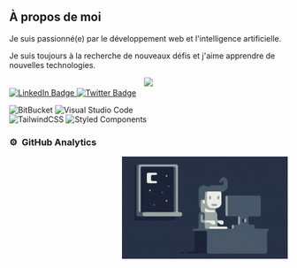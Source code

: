 ## À propos de moi

Je suis passionné(e) par le développement web et l'intelligence artificielle.

Je suis toujours à la recherche de nouveaux défis et j'aime apprendre de nouvelles technologies. 




<div id="header" align="center">
  <img src="https://media.giphy.com/media/6FT3QE3AJMfwJDZBNr/giphy.gif" width="200"/>
</div>

<div id="badges">
  <a href="https://it.linkedin.com/in/jeremie-valili-maganga-ali-717b1b15b/it">
    <img src="https://img.shields.io/badge/LinkedIn-blue?style=for-the-badge&logo=linkedin&logoColor=white" alt="LinkedIn Badge"/>
  </a>

  <a href="https://twitter.com/jeremie_valili">
    <img src="https://img.shields.io/badge/Twitter-blue?style=for-the-badge&logo=twitter&logoColor=white" alt="Twitter Badge"/>
  </a>
</div>

![BitBucket](https://img.shields.io/badge/-BitBucket-333333?style=flat&logo=bitBucket)
![Visual Studio Code](https://img.shields.io/badge/-Visual%20Studio%20Code-05122A?style=flat&logo=visual-studio-code&logoColor=007ACC)\
![TailwindCSS](https://img.shields.io/badge/-TailwindCSS-333333?style=flat&logo=tailwindCSS)
![Styled Components](https://img.shields.io/badge/-styledcomponent-333333?style=flat&logo=styledcomponents)

### ⚙️ &nbsp;GitHub Analytics

<img alt="Night Coding" src="https://raw.githubusercontent.com/AVS1508/AVS1508/master/assets/Night-Coding.gif" align="right"/>

